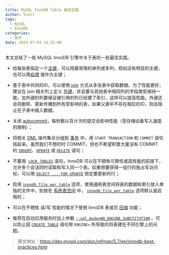 ```yaml
---
title: MySQL InnoDB Table 最佳实践
author: Scott
tags:
  - MySQL
  - InnoDB
categories:
  - 技术
date: 2019-07-03 14:32:00
---
```

本文总结了一些 MySQL InnoDB 引擎中关于表的一些最佳实践。
<!--more-->

* 给每张表指定一个[主键](https://dev.mysql.com/doc/refman/5.7/en/glossary.html#glos_primary_key)，可以用最常用的单列或多列，假如没有明显的主键，也可以用[自增](https://dev.mysql.com/doc/refman/5.7/en/glossary.html#glos_auto_increment) 值作为主键；
* 基于表中共同的ID，可以使用 [join](https://dev.mysql.com/doc/refman/5.7/en/glossary.html#glos_join "join") 方式从多张表中获取数据。为了性能更好，建议在 join 相关列上定义 [外键](https://dev.mysql.com/doc/refman/5.7/en/glossary.html#glos_foreign_key "foreign key")，并且要与其他表中相同列的字段类型保持一致。加外键的列要保证被引用的列已经建了索引，这样可以提高性能。外键还会将删除、更新传播到所有受影响的表，如果父表中不存在相应的ID，则会阻止在子表中插入数据。

* 关闭 [autocommit](https://dev.mysql.com/doc/refman/5.7/en/glossary.html#glos_autocommit "autocommit")，每秒数以百计次的提交会影响性能（受存储设备写入速度的限制）；
* 将相关 [DML](https://dev.mysql.com/doc/refman/5.7/en/glossary.html#glos_dml) 操作集合分组到 [事务](https://dev.mysql.com/doc/refman/5.7/en/glossary.html#glos_transaction "transaction") 中，用 `START TRANSACTION` 和 `COMMIT` 语句括起来。虽然我们不想时时 COMMIT，但也不希望积累大量没有 COMMIT 的 [`INSERT`](https://dev.mysql.com/doc/refman/5.7/en/insert.html "13.2.5 INSERT Syntax")、[`UPDATE`](https://dev.mysql.com/doc/refman/5.7/en/update.html "13.2.11 UPDATE Syntax") 或 [`DELETE`](https://dev.mysql.com/doc/refman/5.7/en/delete.html "13.2.2 DELETE Syntax") 语句；
* 不要用  [`LOCK TABLES`](https://dev.mysql.com/doc/refman/5.7/en/lock-tables.html "13.3.5 LOCK TABLES and UNLOCK TABLES Syntax") 语句，InnoDB 可以在不牺牲可靠性或高性能的前提下，允许多个会话同时读取和写入同一个表。如果想要获得一组行的独占写访问权，可以用 [`SELECT ... FOR UPDATE`](https://dev.mysql.com/doc/refman/5.7/en/innodb-locking-reads.html "14.7.2.4 Locking Reads") 锁定要更新的行；
* 启用 [`innodb_file_per_table`](https://dev.mysql.com/doc/refman/5.7/en/innodb-parameters.html#sysvar_innodb_file_per_table) 选项，使用通用表空间将表的数据和索引放入单独的文件中，别放在 [系统表空间](https://dev.mysql.com/doc/refman/5.7/en/glossary.html#glos_system_tablespace) 中， [`innodb_file_per_table`](https://dev.mysql.com/doc/refman/5.7/en/innodb-parameters.html#sysvar_innodb_file_per_table) 选项默认是启用的；
* 可以在不牺牲 读/写 性能的情况下使用 InnoDB 表或页 [压缩](https://dev.mysql.com/doc/refman/5.7/en/glossary.html#glos_compression) 功能；
* 推荐在启动应用服务时加上参数 [`--sql_mode=NO_ENGINE_SUBSTITUTION`](https://dev.mysql.com/doc/refman/5.7/en/server-system-variables.html#sysvar_sql_mode) 。可以防止因 [`CREATE TABLE`](https://dev.mysql.com/doc/refman/5.7/en/create-table.html "13.1.18 CREATE TABLE Syntax") 语句带 `ENGINE=` 所导致的将表建在不同引擎上的问题。

> 原文地址：https://dev.mysql.com/doc/refman/5.7/en/innodb-best-practices.html